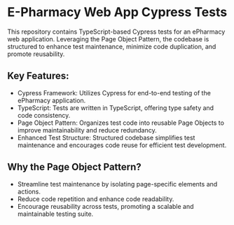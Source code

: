 # E-Pharmacy Web App Cypress Tests
This repository contains TypeScript-based Cypress tests for an ePharmacy web application. Leveraging the Page Object Pattern, the codebase is structured to enhance test maintenance, minimize code duplication, and promote reusability.

## Key Features:
* Cypress Framework: Utilizes Cypress for end-to-end testing of the ePharmacy application.
* TypeScript: Tests are written in TypeScript, offering type safety and code consistency.
* Page Object Pattern: Organizes test code into reusable Page Objects to improve maintainability and reduce redundancy.
* Enhanced Test Structure: Structured codebase simplifies test maintenance and encourages code reuse for efficient test development.

## Why the Page Object Pattern?
* Streamline test maintenance by isolating page-specific elements and actions.
* Reduce code repetition and enhance code readability.
* Encourage reusability across tests, promoting a scalable and maintainable testing suite.
